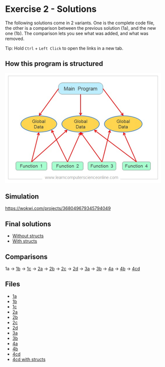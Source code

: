 # Exercise 2 - Solutions

The following solutions come in 2 variants.
One is the complete code file, the other is a comparison between the previous solution (1a), and the new one (1b). The comparison lets you see what was added, and what was removed.

Tip: Hold ```Ctrl``` + ```Left Click``` to open the links in a new tab.

## How this program is structured
![Image showing relationship between different functions and their global variables](Procedural-Program-Organization.jpg)

## Simulation
https://wokwi.com/projects/368049679345794049

## Final solutions
- [Without structs](./4cd/4cd.ino)
- [With structs](./4cd-structs/4cd-structs.ino)

## Comparisons
  1a
  ->  [1b](https://diff-editor.vercel.app/?language=cpp&directory=https://raw.githubusercontent.com/nosknut/arduino-course-v2023/main/YR6018/Exercises/2/Intermediate/&file1=1a/1a.ino&file2=1b/1b.ino)
  ->  [1c](https://diff-editor.vercel.app/?language=cpp&directory=https://raw.githubusercontent.com/nosknut/arduino-course-v2023/main/YR6018/Exercises/2/Intermediate/&file1=1b/1b.ino&file2=1c/1c.ino)
  ->  [2a](https://diff-editor.vercel.app/?language=cpp&directory=https://raw.githubusercontent.com/nosknut/arduino-course-v2023/main/YR6018/Exercises/2/Intermediate/&file1=1c/1c.ino&file2=2a/2a.ino)
  ->  [2b](https://diff-editor.vercel.app/?language=cpp&directory=https://raw.githubusercontent.com/nosknut/arduino-course-v2023/main/YR6018/Exercises/2/Intermediate/&file1=2a/2a.ino&file2=2b/2b.ino)
  ->  [2c](https://diff-editor.vercel.app/?language=cpp&directory=https://raw.githubusercontent.com/nosknut/arduino-course-v2023/main/YR6018/Exercises/2/Intermediate/&file1=2b/2b.ino&file2=2c/2c.ino)
  ->  [2d](https://diff-editor.vercel.app/?language=cpp&directory=https://raw.githubusercontent.com/nosknut/arduino-course-v2023/main/YR6018/Exercises/2/Intermediate/&file1=2c/2c.ino&file2=2d/2d.ino)
  ->  [3a](https://diff-editor.vercel.app/?language=cpp&directory=https://raw.githubusercontent.com/nosknut/arduino-course-v2023/main/YR6018/Exercises/2/Intermediate/&file1=2d/2d.ino&file2=3a/3a.ino)
  ->  [3b](https://diff-editor.vercel.app/?language=cpp&directory=https://raw.githubusercontent.com/nosknut/arduino-course-v2023/main/YR6018/Exercises/2/Intermediate/&file1=3a/3a.ino&file2=3b/3b.ino)
  ->  [4a](https://diff-editor.vercel.app/?language=cpp&directory=https://raw.githubusercontent.com/nosknut/arduino-course-v2023/main/YR6018/Exercises/2/Intermediate/&file1=3b/3b.ino&file2=4a/4a.ino)
  ->  [4b](https://diff-editor.vercel.app/?language=cpp&directory=https://raw.githubusercontent.com/nosknut/arduino-course-v2023/main/YR6018/Exercises/2/Intermediate/&file1=4a/4a.ino&file2=4b/4b.ino)
  ->  [4cd](https://diff-editor.vercel.app/?language=cpp&directory=https://raw.githubusercontent.com/nosknut/arduino-course-v2023/main/YR6018/Exercises/2/Intermediate/&file1=4b/4b.ino&file2=4cd/4cd.ino)

## Files
- [1a](./1a/1a.ino)
- [1b](./1b/1b.ino)
- [1c](./1c/1c.ino)
- [2a](./2a/2a.ino)
- [2b](./2b/2b.ino)
- [2c](./2c/2c.ino)
- [2d](./2d/2d.ino)
- [3a](./3a/3a.ino)
- [3b](./3b/3b.ino)
- [4a](./4a/4a.ino)
- [4b](./4b/4b.ino)
- [4cd](./4cd/4cd.ino)
- [4cd with structs](./4cd-structs/4cd-structs.ino)

